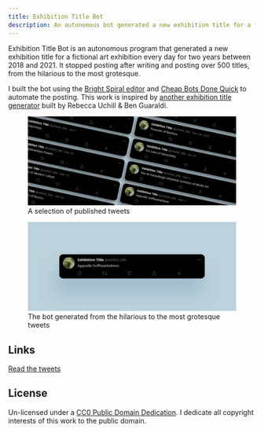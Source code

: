 ```yaml
---
title: Exhibition Title Bot
description: An autonomous bot generated a new exhibition title for a fictional art exhibition every day for two years between 2018 and 2021.
---
```

Exhibition Title Bot is an autonomous program that generated a new exhibition title for a fictional art exhibition every day for two years between 2018 and 2021. It stopped posting after writing and posting over 500 titles, from the hilarious to the most grotesque.

I built the bot using the [Bright Spiral editor](https://www.brightspiral.com/tracery/) and [Cheap Bots Done Quick](https://cheapbotsdonequick.com/) to automate the posting. This work is inspired by [another exhibition title generator](http://www.mit.edu/~ruchill/lazycurator.submit.html) built by Rebecca Uchill & Ben Guaraldi.

<figure>
<img src="assets/exhibit_title/mockup.png" alt="Mockup of tweets from the Twitter bot" loading="lazy">
<figcaption>A selection of published tweets</figcaption>
</figure>

<figure>
<img src="assets/exhibit_title/exhibition-title.png" alt="Single tweet from the bot reading 'Apposite Softheartedness'" loading="lazy">
<figcaption>The bot generated from the hilarious to the most grotesque tweets</figcaption>
</figure>

## Links
[Read the tweets](https://twitter.com/exhibit_title)

## License
Un-licensed under a <a href="https://creativecommons.org/publicdomain/zero/1.0/" target="_blank" rel="noopener noreferrer">CC0 Public Domain Dedication</a>. I dedicate all copyright interests of this work to the public domain.
